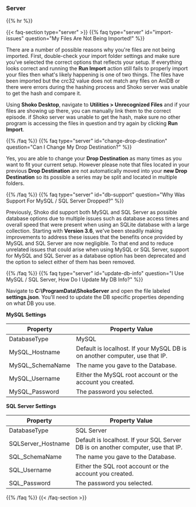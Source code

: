 ### Server
{{% hr %}}

{{< faq-section type="server" >}}
{{% faq type="server" id="import-issues" question="My Files Are Not Being Imported!" %}}

There are a number of possible reasons why you're files are not being imported. First, double-check your import folder settings and make sure you’ve selected the correct options that reflects your setup. If everything looks correct and running the **Run Import** action still fails to properly import your files then what's likely happening is one of two things. The files have been imported but the crc32 value does not match any files on AniDB or there were errors during the hashing process and Shoko server was unable to get the hash and compare it.

Using **Shoko Desktop**, navigate to **Utilities > Unrecognized Files** and if your files are showing up there, you can manually link them to the correct episode. if Shoko server was unable to get the hash, make sure no other program is accessing the files in question and try again by clicking **Run Import**.

{{% /faq %}}
{{% faq type="server" id="change-drop-destination" question="Can I Change My Drop Destination?" %}}

Yes, you are able to change your **Drop Destination** as many times as you want to fit your current setup. However please note that files located in your previous **Drop Destination** are not automatically moved into your **new Drop Destination** so its possible a series may be split and located in multiple folders.

{{% /faq %}}
{{% faq type="server" id="db-support" question="Why Was Support For MySQL / SQL Server Dropped?" %}}

Previously, Shoko did support both MySQL and SQL Server as possible database options due to multiple issues such as database access times and overall speed that were present when using an SQLite database with a large collection. Starting with **Version 3.6**, we've been steadily making improvements to address these issues that the benefits once provided by MySQL and SQL Server are now negligible. To that end and to reduce unrelated issues that could arise when using MySQL or SQL Server, support for MySQL and SQL Server as a database option has been deprecated and the option to select either of them has been removed.

{{% /faq %}}
{{% faq type="server" id="update-db-info" question="I Use MySQL / SQL Server, How Do I Update My DB Info?" %}}

Navigate to **C:\ProgramData\ShokoServer** and open the file labeled **settings.json**. You'll need to update the DB specific properties depending on what DB you use.

**MySQL Settings**

<table class="table table-bordered">
    <thead>
    <tr>
        <th>Property</th>
        <th>Property Value </th>
    </tr>
    </thead>
    <tbody>
    <tr>
        <td>DatabaseType</td>
        <td>MySQL</td>
    </tr>
    <tr>
        <td>MySQL_Hostname</td>
        <td>Default is localhost. If your MySQL DB is on another computer, use that IP.</td>
    </tr>
    <tr>
        <td>MySQL_SchemaName</td>
        <td>The name you gave to the Database.</td>
    </tr>
    <tr>
        <td>MySQL_Username</td>
        <td>Either the MySQL root account or the account you created.</td>
    </tr>
    <tr>
        <td>MySQL_Password</td>
        <td>The password you selected.</td>
    </tr>
    </tbody>
</table>

**SQL Server Settings**

<table class="table table-bordered">
    <thead>
    <tr>
        <th>Property</th>
        <th>Property Value </th>
    </tr>
    </thead>
    <tbody>
    <tr>
        <td>DatabaseType</td>
        <td>SQL Server</td>
    </tr>
    <tr>
        <td>SQLServer_Hostname</td>
        <td>Default is localhost. If your SQL Server DB is on another computer, use that IP.</td>
    </tr>
    <tr>
        <td>SQL_SchemaName</td>
        <td>The name you gave to the Database.</td>
    </tr>
    <tr>
        <td>SQL_Username</td>
        <td>Either the SQL root account or the account you created.</td>
    </tr>
    <tr>
        <td>SQL_Password</td>
        <td>The password you selected.</td>
    </tr>
    </tbody>
</table>

{{% /faq %}}
{{< /faq-section >}}
